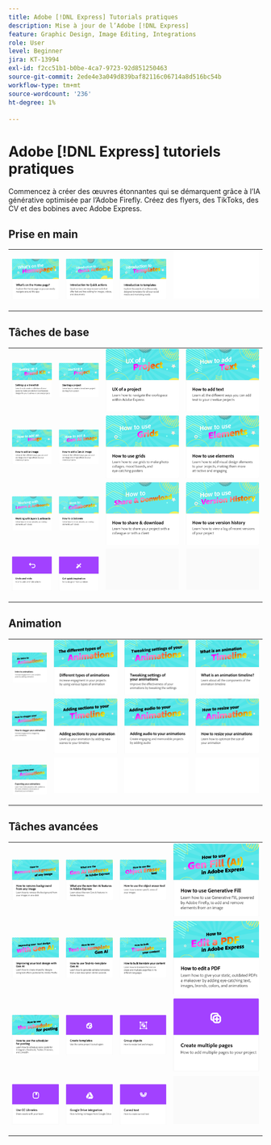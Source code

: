```yaml
---
title: Adobe [!DNL Express] Tutorials pratiques
description: Mise à jour de l’Adobe [!DNL Express]
feature: Graphic Design, Image Editing, Integrations
role: User
level: Beginner
jira: KT-13994
exl-id: f2cc51b1-b0be-4ca7-9723-92d851250463
source-git-commit: 2ede4e3a049d839baf82116c06714a8d516bc54b
workflow-type: tm+mt
source-wordcount: '236'
ht-degree: 1%

---
```


# Adobe [!DNL Express] tutoriels pratiques

Commencez à créer des œuvres étonnantes qui se démarquent grâce à l’IA générative optimisée par l’Adobe Firefly. Créez des flyers, des TikToks, des CV et des bobines avec Adobe Express.

## Prise en main

<table style="table-layout:fixed">
<tr>
 <td>
      <a href="get-started.md">
         <img alt="Contenu de la page d’accueil" src="assets/home-page.png" />
      </a>
 </td>
 <td>
      <a href="quick-actions.md">
         <img alt="Présentation des actions rapides" src="assets/quick-actions.png" />
      </a>
 </td>
 <td>
      <a href="introduction-templates.md">
         <img alt="Présentation des actions rapides" src="assets/introduction-templates.png" />
      </a>
 </td>
 <td>
      <img alt="Espaceur" src="../assets/Whitespacer.png" />
      <div>
      <br>
   </td>
</tr>
</table>

## Tâches de base

<table style="table-layout:fixed">
<tr>
 <td>
      <a href="brand.md">
         <img alt="Configuration d’un kit de marque" src="assets/brand.png" />
      </a>
  </td>
   <td>
      <a href="new-project.md">
         <img alt="Démarrage d’un projet" src="assets/starting-a-project.png" />
      </a>
  </td>
   <td>
      <a href="workspace.md">
         <img alt="UX d’un projet" src="assets/workspace.png" />
      </a>
  </td>
  <td>
      <a href="text-effects.md">
         <img alt="Comment ajouter du texte" src="assets/text-effects.png" />
      </a>
  </td>
</tr>
<tr>
   <td>
      <a href="image-effects.md">
         <img alt="Comment ajouter une image" src="assets/image-effects.png" />
      </a>
  </td>
   <td>
      <a href="add-gen-ai-image.md">
         <img alt="Ajout d’une image de la génération AI" src="assets/gen-ai-image.png" />
      </a>
  </td>
   <td>
      <a href="grids.md">
         <img alt="Comment utiliser les grilles" src="assets/grids.png" />
      </a>
  </td>
   <td>
         <a href="add-design-assets.md">
            <img alt="Utilisation des éléments" src="assets/design-assets.png" />
         </a>
   </td>
</tr>
<tr>
   <td>
         <a href="layers.md">
            <img alt="Utilisation des calques et des plans de travail" src="assets/layers.png" />
         </a>
   </td>
   <td>
   <a href="collaborate.md">
      <img alt="Comment collaborer" src="assets/collaborate.png" />
   </a>
   </td>
   <td>
   <a href="share.md">
      <img alt="Partage et téléchargement" src="assets/share.png" />
   </a>
   </td>
   <td>
   <a href="version-history.md">
      <img alt="Comment utiliser l’historique des versions" src="assets/version-history.png" />
   </a>
   </td>
</tr>
<tr>
   <td>
      <a href="undo-redo.md">
         <img alt="Annuler et rétablir" src="assets/undo-redo.png" />
      </a>
   </td>
   <td>
      <a href="get-inspiration.md">
         <img alt="Trouvez rapidement l’inspiration" src="assets/inspiration.png" />
      </a>
  </td>
  <td>
      <img alt="Espaceur" src="../assets/Gray_thumbnail.png" />
      <div>
      <br>
   </td>
   <td>
      <img alt="Espaceur" src="../assets/Gray_thumbnail.png" />
      <div>
      <br>
   </td>
</tr>
</table>

## Animation

<table style="table-layout:fixed">
<tr>
   <td>
         <a href="intro-animation.md">
            <img alt="Initiation aux animations" src="assets/intro-animations.png" />
         </a>
   </td>
  <td>
         <a href="different-types-animation.md">
            <img alt="Différents types d’animations" src="assets/different-animations.png" />
         </a>
   </td>
   <td>
         <a href="tweak-animation.md">
            <img alt="Modification des paramètres de vos animations" src="assets/tweaking-settings.png" />
         </a>
   </td>
   <td>
         <a href="animation-timeline.md">
            <img alt="Quel est le montage chronologique de l’animation ?" src="assets/what-is-animation-timeline.png" />
         </a>
   </td>
</tr>
<tr>
   <td>
         <a href="stagger-animations.md">
            <img alt="Comment décaler vos animations" src="assets/stagger-animations.png" />
         </a>
   </td>
   <td>
         <a href="add-sections-animation.md">
            <img alt="Ajout de sections à votre animation" src="assets/add-sections.png" />
         </a>
   </td>
   <td>
         <a href="audio-animation.md">
            <img alt="Ajout d’audio à vos animations" src="assets/add-audio.png" />
         </a>
   </td>
   <td>
         <a href="resize-animations.md">
            <img alt="Redimensionnement des animations" src="assets/resize-animations.png" />
         </a>
   </td>
</tr>
<tr>
   <td>
         <a href="export-animations.md">
            <img alt="Exportation de vos animations" src="assets/exporting-animations.png" />
         </a>
   </td>
   <td>
      <img alt="Espaceur" src="../assets/Whitespacer.png" />
      <div>
      <br>
   </td>
    <td>
      <img alt="Espaceur" src="../assets/Whitespacer.png" />
      <div>
      <br>
   </td>
    <td>
      <img alt="Espaceur" src="../assets/Whitespacer.png" />
      <div>
      <br>
   </td>
</tr>
</table>

## Tâches avancées

<table style="table-layout:fixed">
<tr>
   <td>
         <a href="remove-background.md">
            <img alt="Suppression de l’arrière-plan d’une image" src="assets/background.png" />
         </a>
   </td>
   <td>
         <a href="intro-gen-ai.md">
            <img alt="Quelles sont les nouvelles fonctionnalités d’IA de génération dans Adobe Express ?" src="assets/intro-gen-ai.png" />
         </a>
   </td>
   <td>
         <a href="object-eraser.md">
            <img alt="Utilisation de l’outil Gomme d’objet" src="assets/object-eraser.png" />
         </a>
   </td>
   <td>
         <a href="generative-fill.md">
            <img alt="Utilisation du remplissage génératif" src="assets/gen-fill.png" />
         </a>
   </td>      
</tr>
<tr>
   <td>
      <a href="gen-text.md">
         <img alt="Amélioration de la conception de votre texte avec la génération AI" src="assets/text-design.png" />
      </a>
   </td>
   <td>
      <a href="text-to-template.md">
         <img alt="Comment utiliser l’IA gén. de texte à modèle" src="assets/text-to-template.png" />
      </a>
   </td>
   <td>
      <a href="bulk-translate.md">
         <img alt="Comment traduire en masse votre contenu" src="assets/bulk-translate.png" />
      </a>
   </td>
   <td>
      <a href="edit-a-pdf.md">
         <img alt="Modification d’un PDF" src="assets/edit-pdf.png" />
      </a>
   </td>
</tr>
<tr>
   <td>
      <a href="schedule.md">
         <img alt="Utilisation du planificateur pour la publication" src="assets/schedule.png" />
      </a>
   </td>
   <td>
   <a href="create-templates.md">
      <img alt="Création de modèles" src="assets/templates.png" />
   </a>
   </td>
   <td>
         <a href="group-objects.md">
            <img alt="Associer des objets" src="assets/group-objects.png" />
         </a>
   </td>
   <td>
      <a href="multiple-pages.md">
         <img alt="Création de plusieurs pages" src="assets/multiple-pages.png" />
      </a>
  </td>
</tr>
<tr>
  <td>
      <a href="cc-libraries.md">
         <img alt="Utilisation des bibliothèques CC" src="assets/cc-libraries.png" />
      </a>
  </td>
   <td>
      <a href="google-drive.md">
         <img alt="Intégration de Google Drive" src="assets/google-drive.png" />
      </a>
  </td>
  <td>
         <a href="create-curved-text.md">
            <img alt="Création de texte incurvé" src="assets/curved-text.png" />
         </a>
   </td>
   <td>
    <img alt="Espaceur" src="../assets/Gray_thumbnail.png" />
    <div>
    <br>
  </td>
</tr>
</table>
